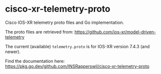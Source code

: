# cisco-xr-telemetry-proto
Cisco IOS-XR telemetry proto files and Go implementation.

The proto files are retrieved from: https://github.com/ios-xr/model-driven-telemetry

The current (available) `telemetry.proto` is for IOS-XR version 7.4.3 (and newer).

Find the documentation here: https://pkg.go.dev/github.com/INSRapperswil/cisco-xr-telemetry-proto

